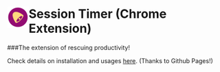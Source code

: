 # <img src="session-timer.png" width="50px" height="50px" align="left"> Session Timer (Chrome Extension)

###The extension of rescuing productivity!

Check details on installation and usages [here](http://ajaxray.github.io/session-timer/). (Thanks to Github Pages!)
